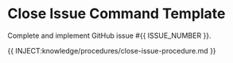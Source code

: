 # Close Issue Command Template
Complete and implement GitHub issue #{{ ISSUE_NUMBER }}.

{{ INJECT:knowledge/procedures/close-issue-procedure.md }}